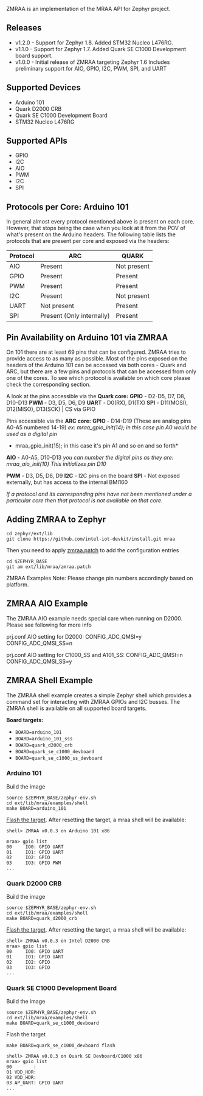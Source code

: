ZMRAA is an implementation of the MRAA API for Zephyr project.

Releases
-----------------
* v1.2.0 - Support for Zephyr 1.8. Added STM32 Nucleo L476RG.
* v1.1.0 - Support for Zephyr 1.7.  Added Quark SE C1000 Development board
  support.
* v1.0.0 - Initial release of ZMRAA targeting Zephyr 1.6
  Includes preliminary support for AIO, GPIO, I2C, PWM, SPI, and UART

Supported Devices
-----------------
* Arduino 101
* Quark D2000 CRB
* Quark SE C1000 Development Board
* STM32 Nucleo L476RG

Supported APIs
-----------------
* GPIO
* I2C
* AIO
* PWM
* I2C
* SPI

Protocols per Core: Arduino 101
-------------------------------
In general almost every protocol mentioned above is present on each core.
However, that stops being the case when you look at it from the POV of what's
present on the Arduino headers. The following table lists the protocols that
are present per core and exposed via the headers:

| Protocol |           ARC                  |           QUARK                |
|----------|--------------------------------|--------------------------------|
|   AIO    | Present                        | Not present                    |
|   GPIO   | Present                        | Present                        |
|   PWM    | Present                        | Present                        |
|   I2C    | Present                        | Not present                    |
|   UART   | Not present                    | Present                        |
|   SPI    | Present (Only internally)      | Present                        |

Pin Availability on Arduino 101 via ZMRAA
-----------------------------------------
On 101 there are at least 69 pins that can be configured. ZMRAA tries to provide
access to as many as possible. Most of the pins exposed on the headers of the
Arduino 101 can be accessed via both cores - Quark and ARC, but there are a
few pins and protocols that can be accessed from only one of the cores. To see
which protocol is available on which core please check the corresponding section.

A look at the pins accessible via the **Quark core:**
**GPIO** - D2-D5, D7, D8, D10-D13
**PWM** - D3, D5, D6, D9
**UART** - D0(RX), D1(TX)
**SPI** - D11(MOSI), D12(MISO), D13(SCK) | CS via GPIO

Pins accessible via the **ARC core:**
**GPIO** - D14-D19 (These are analog pins A0-A5 numbered 14-19)
*ex: mraa_gpio_init(14); in this case pin A0 would be used as a digital pin*
*    mraa_gpio_init(15); in this case it's pin A1 and so on and so forth*

**AIO** - A0-A5, D10-D13
*you can number the digital pins as they are: mraa_aio_init(10)*
*This initializes pin D10*

**PWM** - D3, D5, D6, D9
**I2C** - I2C pins on the board
**SPI** - Not exposed externally, but has access to the internal BMI160

*If a protocol and its corresponding pins have not been mentioned under a*
*particular core then that protocol is not available on that core.*

Adding ZMRAA to Zephyr
----------------------

```
cd zephyr/ext/lib
git clone https://github.com/intel-iot-devkit/install.git mraa
```

Then you need to apply [zmraa.patch](zmraa.patch) to add the configuration entries
```
cd $ZEPHYR_BASE
git am ext/lib/mraa/zmraa.patch
```

ZMRAA Examples Note: Please change pin numbers accordingly based on platform.

ZMRAA AIO Example
-----------------
The ZMRAA AIO example needs special care when running on D2000. Please see following for more info

prj.conf AIO setting for D2000:
CONFIG_ADC_QMSI=y
CONFIG_ADC_QMSI_SS=n

prj.conf AIO setting for C1000_SS and A101_SS:
CONFIG_ADC_QMSI=n
CONFIG_ADC_QMSI_SS=y

ZMRAA Shell Example
-------------------
The ZMRAA shell example creates a simple Zephyr shell which provides a command set for interacting with ZMRAA GPIOs and I2C busses.  The ZMRAA shell is available on all supported board targets.

**Board targets:**
* `BOARD=arduino_101`
* `BOARD=arduino_101_sss`
* `BOARD=quark_d2000_crb`
* `BOARD=quark_se_c1000_devboard`
* `BOARD=quark_se_c1000_ss_devboard`

### Arduino 101
Build the image
```
source $ZEPHYR_BASE/zephyr-env.sh
cd ext/lib/mraa/examples/shell
make BOARD=arduino_101
```

[Flash the target](https://www.zephyrproject.org/doc/boards/x86/arduino_101/doc/board.html#flashing).  After resetting the target, a mraa shell will be available:
```
shell> ZMRAA v0.0.3 on Arduino 101 x86

mraa> gpio list
00     IO0: GPIO UART
01     IO1: GPIO UART
02     IO2: GPIO
03     IO3: GPIO PWM
...
```

### Quark D2000 CRB
Build the image
```
source $ZEPHYR_BASE/zephyr-env.sh
cd ext/lib/mraa/examples/shell
make BOARD=quark_d2000_crb
```

[Flash the target](https://www.zephyrproject.org/doc/boards/x86/quark_d2000_crb/doc/quark_d2000_crb.html#flashing).  After resetting the target, a mraa shell will be available:
```
shell> ZMRAA v0.0.3 on Intel D2000 CRB
mraa> gpio list
00     IO0: GPIO UART
01     IO1: GPIO UART
02     IO2: GPIO
03     IO3: GPIO
...
```

### Quark SE C1000 Development Board
Build the image
```
source $ZEPHYR_BASE/zephyr-env.sh
cd ext/lib/mraa/examples/shell
make BOARD=quark_se_c1000_devboard
```

Flash the target
```
make BOARD=quark_se_c1000_devboard flash
```

```
shell> ZMRAA v0.0.3 on Quark SE Devboard/C1000 x86
mraa> gpio list
00        :
01 VDD_HDR:
02 VDD_HDR:
03 AP_UART: GPIO UART
...
```

